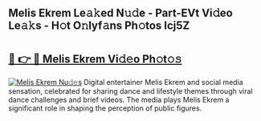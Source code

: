 ## Melis Ekrem Le𝚊𝚔ed N𝚞𝚍e - Part-EVt Vi𝚍eo Le𝚊𝚔s - H𝚘t O𝚗lyf𝚊ns Ph𝚘tos Icj5Z

# <h2><a href="http://hf1i6dw.feru.top/?c=Melis+Ekrem">🔗 👉 🔴 Melis Ekrem Vi𝚍𝚎o Ph𝚘t𝚘𝚜</a></h2>

[![Melis Ekrem Nu𝚍𝚎s](https://i.imgur.com/0TWrTi3.gif)](http://hf1i6dw.feru.top/?c=Melis+Ekrem)
Digital entertainer Melis Ekrem and social media sensation, celebrated for sharing dance and lifestyle themes through viral dance challenges and brief videos. The media plays Melis Ekrem a significant role in shaping the perception of public figures. 
